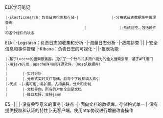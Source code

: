 ELK学习笔记

    |-Elasticsearch：负责日志检索和存储-|               |-分布式日志数据集中管理查询
    |                                   |               |-系统监控，包括硬件和各个组件的状态
ELk-|-Logstash：负责日志的收集和分析   -|-海量日志分析 -|-故障排查
    |                                   |               |-安全信息和事件管理
    |-Kibana：负责日志的可视化         -|               |-报表功能




    |-基于Lucene的搜索服务器，提供了一个分布式多用户能力的全文搜索引擎，基于API接口
    |-用java开发，apache许可的开源软件，（nosql数据库）
    |
    |       |-实时分析
    |       |-分布式实时文件存储，将每个字段都编入索引
    |-优点 -|-高可用、易扩展，支持集群，分片和复制
    |       |-文档导向，所有的对象全部是文档
    |       |-接口友好，支持json
ES -|
    |       |-没有典型意义的事务
    |-缺点 -|-面向文档的数据库，存储格式单一
            |-没有提供授权和认证的特性
            |-无客户端，使用http协议进行增删改查操作
